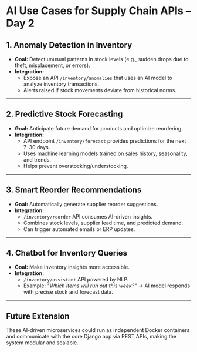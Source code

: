 # AI Use Cases for Supply Chain APIs – Day 2

## 1. Anomaly Detection in Inventory
- **Goal:** Detect unusual patterns in stock levels (e.g., sudden drops due to theft, misplacement, or errors).  
- **Integration:**  
  - Expose an API `/inventory/anomalies` that uses an AI model to analyze inventory transactions.  
  - Alerts raised if stock movements deviate from historical norms.

---

## 2. Predictive Stock Forecasting
- **Goal:** Anticipate future demand for products and optimize reordering.  
- **Integration:**  
  - API endpoint `/inventory/forecast` provides predictions for the next 7–30 days.  
  - Uses machine learning models trained on sales history, seasonality, and trends.  
  - Helps prevent overstocking/understocking.

---

## 3. Smart Reorder Recommendations
- **Goal:** Automatically generate supplier reorder suggestions.  
- **Integration:**  
  - `/inventory/reorder` API consumes AI-driven insights.  
  - Combines stock levels, supplier lead time, and predicted demand.  
  - Can trigger automated emails or ERP updates.

---

## 4. Chatbot for Inventory Queries
- **Goal:** Make inventory insights more accessible.  
- **Integration:**  
  - `/inventory/assistant` API powered by NLP.  
  - Example: *"Which items will run out this week?"* → AI model responds with precise stock and forecast data.

---

## Future Extension
These AI-driven microservices could run as independent Docker containers and communicate with the core Django app via REST APIs, making the system modular and scalable.
